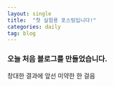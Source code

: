 ```yaml
---
layout: single
title:  "첫 실험용 포스팅입니다!"
categories: daily
tag: blog
---
```


### 오늘 처음 블로그를 만들었습니다.

창대한 결과에 앞선 미약한 한 걸음
